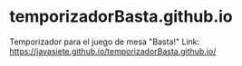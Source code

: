 # temporizadorBasta.github.io
Temporizador para el juego de mesa "Basta!"
Link: https://javasiete.github.io/temporizadorBasta.github.io/

